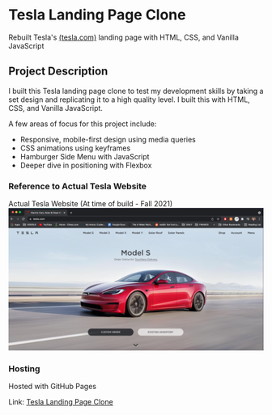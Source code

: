 # Tesla Landing Page Clone

Rebuilt Tesla's [(tesla.com)](https://www.tesla.com/) landing page with HTML, CSS, and Vanilla JavaScript

## Project Description

I built this Tesla landing page clone to test my development skills by taking a set design and replicating it to a high quality level. I built this with HTML, CSS, and Vanilla JavaScript.
  
A few areas of focus for this project include:   
- Responsive, mobile-first design using media queries  
- CSS animations using keyframes  
- Hamburger Side Menu with JavaScript  
- Deeper dive in positioning with Flexbox  

### Reference to Actual Tesla Website

Actual Tesla Website (At time of build - Fall 2021)
![Actual Tesla Website](https://github.com/CharlesCarr/tesla-clone/blob/main/build/images/ScreenshotTeslaActualWebsite.png "Actual Tesla Website 2021")

### Hosting

Hosted with GitHub Pages

Link: [Tesla Landing Page Clone](https://charlescarr.github.io/tesla-clone/)